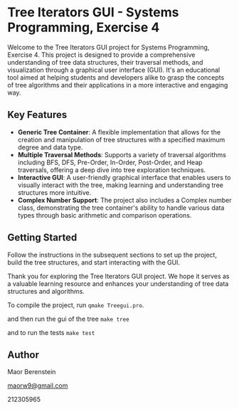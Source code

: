 # Tree Iterators GUI - Systems Programming, Exercise 4

Welcome to the Tree Iterators GUI project for Systems Programming, Exercise 4. This project is designed to provide a comprehensive understanding of tree data structures, their traversal methods, and visualization through a graphical user interface (GUI). It's an educational tool aimed at helping students and developers alike to grasp the concepts of tree algorithms and their applications in a more interactive and engaging way.

## Key Features

- **Generic Tree Container**: A flexible implementation that allows for the creation and manipulation of tree structures with a specified maximum degree and data type.
- **Multiple Traversal Methods**: Supports a variety of traversal algorithms including BFS, DFS, Pre-Order, In-Order, Post-Order, and Heap traversals, offering a deep dive into tree exploration techniques.
- **Interactive GUI**: A user-friendly graphical interface that enables users to visually interact with the tree, making learning and understanding tree structures more intuitive.
- **Complex Number Support**: The project also includes a Complex number class, demonstrating the tree container's ability to handle various data types through basic arithmetic and comparison operations.

## Getting Started

Follow the instructions in the subsequent sections to set up the project, build the tree structures, and start interacting with the GUI.

Thank you for exploring the Tree Iterators GUI project. We hope it serves as a valuable learning resource and enhances your understanding of tree data structures and algorithms.

To compile the project, run `qmake Treegui.pro`.

and then run the gui of the tree `make tree`

and to run the tests `make test`


## Author
Maor Berenstein

maorw9@gmail.com

212305965
